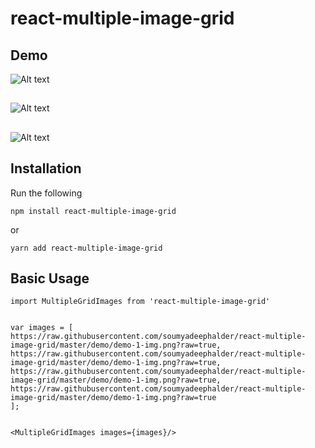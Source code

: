 # react-multiple-image-grid
## 
## Demo

![Alt text](https://raw.githubusercontent.com/soumyadeephalder/react-multiple-image-grid/master/demo/demo.png?raw=true)

<!-- ![Alt text](https://raw.githubusercontent.com/soumyadeephalder/react-multiple-image-grid/master/demo/demo-1-img.png?raw=true) -->

## 
![Alt text](https://raw.githubusercontent.com/soumyadeephalder/react-multiple-image-grid/master/demo/demo-2-img.png?raw=true)

<!-- ![Alt text](https://raw.githubusercontent.com/soumyadeephalder/react-multiple-image-grid/master/demo/demo-3-img.png?raw=true) -->

## 
![Alt text](https://raw.githubusercontent.com/soumyadeephalder/react-multiple-image-grid/master/demo/demo-5more-img.png?raw=true)

## 
## 

## Installation

Run the following
```
npm install react-multiple-image-grid
```
or
```
yarn add react-multiple-image-grid
```

## Basic Usage

```
import MultipleGridImages from 'react-multiple-image-grid'


var images = [
https://raw.githubusercontent.com/soumyadeephalder/react-multiple-image-grid/master/demo/demo-1-img.png?raw=true,
https://raw.githubusercontent.com/soumyadeephalder/react-multiple-image-grid/master/demo/demo-1-img.png?raw=true,
https://raw.githubusercontent.com/soumyadeephalder/react-multiple-image-grid/master/demo/demo-1-img.png?raw=true,
https://raw.githubusercontent.com/soumyadeephalder/react-multiple-image-grid/master/demo/demo-1-img.png?raw=true
];


<MultipleGridImages images={images}/>
